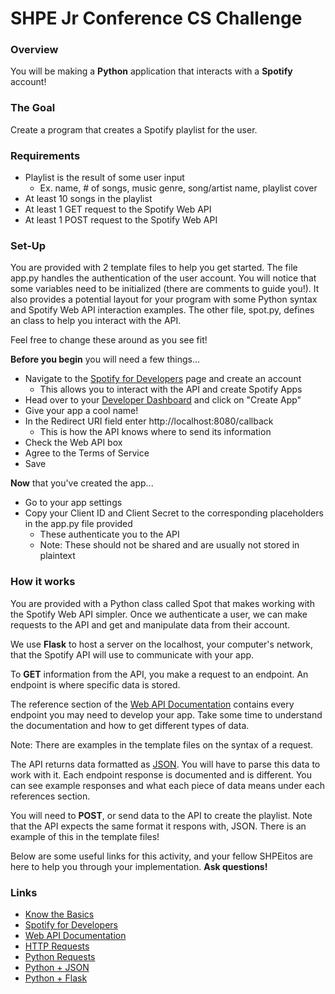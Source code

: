 # SHPE Jr Conference CS Challenge
### Overview
You will be making a **Python** application that interacts with a **Spotify** account!

### The Goal
Create a program that creates a Spotify playlist for the user.

### Requirements
- Playlist is the result of some user input
    - Ex. name, # of songs, music genre, song/artist name, playlist cover
- At least 10 songs in the playlist
- At least 1 GET request to the Spotify Web API
- At least 1 POST request to the Spotify Web API

### Set-Up
You are provided with 2 template files to help you get started. The file app.py handles the authentication of the user account. You will notice that some variables need to be initialized \(there are comments to guide you!). It also provides a potential layout for your program with some Python syntax and Spotify Web API interaction examples. The other file, spot.py, defines an class to help you interact with the API.

Feel free to change these around as you see fit!

**Before you begin** you will need a few things...
- Navigate to the [Spotify for Developers](https://developer.spotify.com/) page and create an account
    - This allows you to interact with the API and create Spotify Apps
- Head over to your [Developer Dashboard](https://developer.spotify.com/dashboard) and click on "Create App"
- Give your app a cool name!
- In the Redirect URI field enter http://localhost:8080/callback
    - This is how the API knows where to send its information
- Check the Web API box
- Agree to the Terms of Service
- Save

**Now** that you've created the app...
- Go to your app settings
- Copy your Client ID and Client Secret to the corresponding placeholders in the app.py file provided
    - These authenticate you to the API
    - Note: These should not be shared and are usually not stored in plaintext

### How it works
You are provided with a Python class called Spot that makes working with the Spotify Web API simpler. Once we authenticate a user, we can make requests to the API and get and manipulate data from their account. 

We use **Flask** to host a server on the localhost, your computer's network, that the Spotify API will use to communicate with your app.

To **GET** information from the API, you make a request to an endpoint. An endpoint is where specific data is stored.

The reference section of the [Web API Documentation](https://developer.spotify.com/documentation/web-api) contains every endpoint you may need to develop your app. Take some time to understand the documentation and how to get different types of data.

Note: There are examples in the template files on the syntax of a request.

The API returns data formatted as [JSON](https://www.w3schools.com/python/python_json.asp). You will have to parse this data to work with it. Each endpoint response is documented and is different. You can see example responses and what each piece of data means under each references section.

You will need to **POST**, or send data to the API to create the playlist. Note that the API expects the same format it respons with, JSON. There is an example of this in the template files!

Below are some useful links for this activity, and your fellow SHPEitos are here to help you through your implementation. **Ask questions!**

### Links
- [Know the Basics](https://www.w3schools.com/python/)
- [Spotify for Developers](https://developer.spotify.com/)
- [Web API Documentation](https://developer.spotify.com/documentation/web-api)
- [HTTP Requests](https://www.w3schools.com/tags/ref_httpmethods.asp)
- [Python Requests](https://www.w3schools.com/python/module_requests.asp)
- [Python + JSON](https://www.w3schools.com/python/python_json.asp)
- [Python + Flask](https://flask.palletsprojects.com/en/3.0.x/quickstart/)